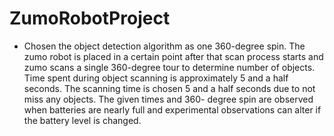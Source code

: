 # ZumoRobotProject

- Chosen the object detection algorithm as one 360-degree spin. The zumo robot is placed in 
a certain point after that scan process starts and zumo scans a single 360-degree tour to determine 
number of objects. Time spent during object scanning is approximately 5 and a half seconds. The 
scanning time is chosen 5 and a half seconds due to not miss any objects. The given times and 360-
degree spin are observed when batteries are nearly full and experimental observations can alter if 
the battery level is changed.
